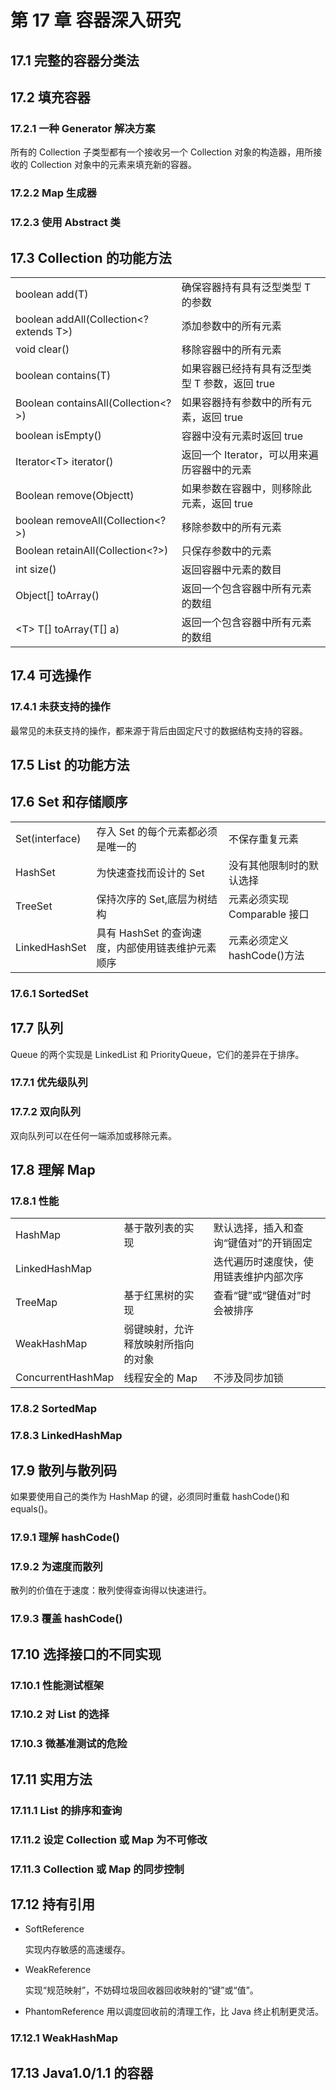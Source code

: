 # 第 17 章 容器深入研究

## 17.1 完整的容器分类法

## 17.2 填充容器

### 17.2.1 一种 Generator 解决方案

所有的 Collection 子类型都有一个接收另一个 Collection 对象的构造器，用所接收的 Collection 对象中的元素来填充新的容器。

### 17.2.2 Map 生成器

### 17.2.3 使用 Abstract 类

## 17.3 Collection 的功能方法

|                                         |                                                |
| :-------------------------------------- | :--------------------------------------------- |
| boolean add(T)                          | 确保容器持有具有泛型类型 T 的参数              |
| boolean addAll(Collection<? extends T>) | 添加参数中的所有元素                           |
| void clear()                            | 移除容器中的所有元素                           |
| boolean contains(T)                     | 如果容器已经持有具有泛型类型 T 参数，返回 true |
| Boolean containsAll(Collection<?>)      | 如果容器持有参数中的所有元素，返回 true        |
| boolean isEmpty()                       | 容器中没有元素时返回 true                      |
| Iterator\<T\> iterator()                | 返回一个 Iterator，可以用来遍历容器中的元素    |
| Boolean remove(Objectt)                 | 如果参数在容器中，则移除此元素，返回 true      |
| boolean removeAll(Collection<?>)        | 移除参数中的所有元素                           |
| Boolean retainAll(Collection<?>)        | 只保存参数中的元素                             |
| int size()                              | 返回容器中元素的数目                           |
| Object[] toArray()                      | 返回一个包含容器中所有元素的数组               |
| \<T\> T[] toArray(T[] a)                | 返回一个包含容器中所有元素的数组               |

## 17.4 可选操作

### 17.4.1 未获支持的操作

最常见的未获支持的操作，都来源于背后由固定尺寸的数据结构支持的容器。

## 17.5 List 的功能方法

## 17.6 Set 和存储顺序

|                |                                                   |                              |
| :------------- | :------------------------------------------------ | :--------------------------- |
| Set(interface) | 存入 Set 的每个元素都必须是唯一的                 | 不保存重复元素               |
| HashSet        | 为快速查找而设计的 Set                            | 没有其他限制时的默认选择     |
| TreeSet        | 保持次序的 Set,底层为树结构                       | 元素必须实现 Comparable 接口 |
| LinkedHashSet  | 具有 HashSet 的查询速度，内部使用链表维护元素顺序 | 元素必须定义 hashCode()方法  |

### 17.6.1 SortedSet

## 17.7 队列

Queue 的两个实现是 LinkedList 和 PriorityQueue，它们的差异在于排序。

### 17.7.1 优先级队列

### 17.7.2 双向队列

双向队列可以在任何一端添加或移除元素。

## 17.8 理解 Map

### 17.8.1 性能

|                   |                                    |                                        |
| ----------------- | ---------------------------------- | -------------------------------------- |
| HashMap           | 基于散列表的实现                   | 默认选择，插入和查询“键值对”的开销固定 |
| LinkedHashMap     |                                    | 迭代遍历时速度快，使用链表维护内部次序 |
| TreeMap           | 基于红黑树的实现                   | 查看“键”或“键值对”时会被排序           |
| WeakHashMap       | 弱键映射，允许释放映射所指向的对象 |                                        |
| ConcurrentHashMap | 线程安全的 Map                     | 不涉及同步加锁                         |

### 17.8.2 SortedMap

### 17.8.3 LinkedHashMap

## 17.9 散列与散列码

如果要使用自己的类作为 HashMap 的键，必须同时重载 hashCode()和 equals()。

### 17.9.1 理解 hashCode()

### 17.9.2 为速度而散列

散列的价值在于速度：散列使得查询得以快速进行。

### 17.9.3 覆盖 hashCode()

## 17.10 选择接口的不同实现

### 17.10.1 性能测试框架

### 17.10.2 对 List 的选择

### 17.10.3 微基准测试的危险

## 17.11 实用方法

### 17.11.1 List 的排序和查询

### 17.11.2 设定 Collection 或 Map 为不可修改

### 17.11.3 Collection 或 Map 的同步控制

## 17.12 持有引用

-   SoftReference

    实现内存敏感的高速缓存。

-   WeakReference

    实现“规范映射”，不妨碍垃圾回收器回收映射的“键”或“值”。

-   PhantomReference
    用以调度回收前的清理工作，比 Java 终止机制更灵活。

### 17.12.1 WeakHashMap

## 17.13 Java1.0/1.1 的容器
